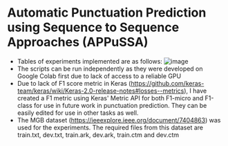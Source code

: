 # Automatic Punctuation Prediction using Sequence to Sequence Approaches (APPuSSA)

* Tables of experiments implemented are as follows:
![image](https://user-images.githubusercontent.com/43485111/116096065-89825200-a6db-11eb-8741-c44dfcf7889e.png)
* The scripts can be run independently as they were developed on Google Colab first due to lack of access to a reliable GPU
* Due to lack of F1 score metric in Keras (https://github.com/keras-team/keras/wiki/Keras-2.0-release-notes#losses--metrics), I have created a F1 metric using Keras' Metric API for both F1-micro and F1-class for use in future work in punctuation prediction. They can be easily edited for use in other tasks as well.
* The MGB dataset (https://ieeexplore.ieee.org/document/7404863) was used for the experiments. The required files from this dataset are train.txt, dev.txt, train.ark, dev.ark, train.ctm and dev.ctm
